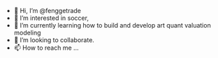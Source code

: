 - 👋 Hi, I’m @fenggetrade
- 👀 I’m interested in soccer,
- 🌱 I’m currently learning how to build and develop art quant valuation modeling 
- 💞️ I’m looking to collaborate.
- 📫 How to reach me ...

<!---
fenggetrade/fenggetrade is a ✨ special ✨ repository because its `README.md` (this file) appears on your GitHub profile.
You can click the Preview link to take a look at your changes.
--->
